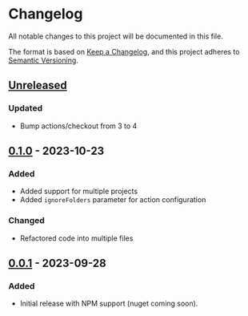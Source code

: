 # Changelog

All notable changes to this project will be documented in this file.

The format is based on [Keep a Changelog](https://keepachangelog.com/en/1.0.0/),
and this project adheres to [Semantic Versioning](https://semver.org/spec/v2.0.0.html).

## [Unreleased]

### Updated
-  Bump actions/checkout from 3 to 4

## [0.1.0] - 2023-10-23

### Added

- Added support for multiple projects
- Added `ignoreFolders` parameter for action configuration

### Changed

- Refactored code into multiple files

## [0.0.1] - 2023-09-28


### Added

- Initial release with NPM support (nuget coming soon).

[unreleased]: https://github.com/neolution-ch/action-check-licenses/compare/0.1.0...HEAD
[0.1.0]: https://github.com/neolution-ch/action-check-licenses/compare/0.0.1...0.1.0
[0.0.1]: https://github.com/neolution-ch/action-check-licenses/releases/tag/0.0.1
